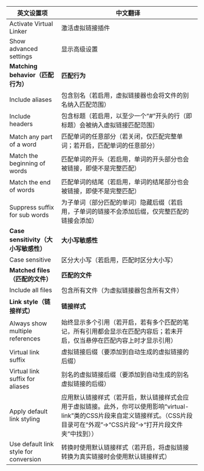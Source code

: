 | 英文设置项                            | 中文翻译                                                     |
| ------------------------------------- | ------------------------------------------------------------ |
| Activate Virtual Linker               | 激活虚拟链接插件                                             |
| Show advanced settings                | 显示高级设置                                                 |
| **Matching behavior（匹配行为）**     | **匹配行为**                                                 |
| Include aliases                       | 包含别名（若启用，虚拟链接器也会将文件的别名纳入匹配范围）   |
| Include headers                       | 包含标题（若启用，以至少一个“#”开头的行（即标题）会被纳入虚拟链接匹配范围） |
| Match any part of a word              | 匹配单词的任意部分（若关闭，仅匹配完整单词；若开启，匹配单词的任意部分） |
| Match the beginning of words          | 匹配单词的开头（若启用，单词的开头部分也会被链接，即使不是完整匹配） |
| Match the end of words                | 匹配单词的结尾（若启用，单词的结尾部分也会被链接，即使不是完整匹配） |
| Suppress suffix for sub words         | 为子单词（部分匹配的单词）隐藏后缀（若启用，子单词的链接不会添加后缀，仅完整匹配的链接会添加） |
| **Case sensitivity（大小写敏感性）**  | **大小写敏感性**                                             |
| Case sensitive                        | 区分大小写（若启用，匹配时区分大小写）                       |
| **Matched files（匹配的文件）**       | **匹配的文件**                                               |
| Include all files                     | 包含所有文件（为虚拟链接器包含所有文件）                     |
| **Link style（链接样式）**            | **链接样式**                                                 |
| Always show multiple references       | 始终显示多个引用（若开启，若有多个匹配的笔记，所有引用都会显示在匹配内容后；若未开启，仅当悬停在匹配内容上时才显示引用） |
| Virtual link suffix                   | 虚拟链接后缀（要添加到自动生成的虚拟链接的后缀）             |
| Virtual link suffix for aliases       | 别名的虚拟链接后缀（要添加到自动生成的别名虚拟链接的后缀）   |
| Apply default link styling            | 应用默认链接样式（若开启，默认链接样式会应用于虚拟链接。此外，你可以使用影响“virtual-link”类的CSS片段来自定义链接样式。（CSS片段目录可在“外观”→“CSS片段”→“打开片段文件夹”中找到）） |
| Use default link style for conversion | 转换时使用默认链接样式（若开启，将虚拟链接转换为真实链接时会使用默认链接样式） |